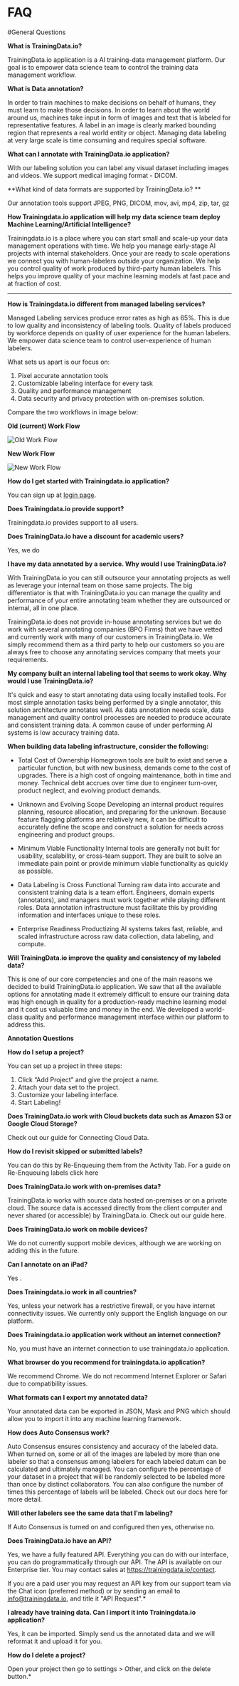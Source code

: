 
# FAQ
#General Questions

**What is TrainingData.io?**

TrainingData.io application is a AI training-data management platform. Our goal is to  empower data science team to control the training data management workflow.

**What is Data annotation?**

In order to train machines to make decisions on behalf of humans, they must learn to make those decisions. In order to learn about the world around us, machines take input in form of images and text that is labeled for representative features. A label in an image is clearly marked bounding region that represents a real world entity or object. Managing data labeling at very large scale is time consuming and requires special software.

**What can I annotate with TrainingData.io application?**

With our labeling solution you can label any visual dataset including images and videos. We support medical imaging format - DICOM.

**What kind of data formats are supported by TrainingData.io? **

Our annotation tools support JPEG, PNG, DICOM, mov, avi, mp4, zip, tar, gz

**How Trainingdata.io application will help my data science team deploy Machine Learning/Artificial Intelligence?**

Trainingdata.io is a place where you can start small and scale-up your data management operations with time. We help you manage early-stage AI projects with internal stakeholders. Once your are ready to scale operations we connect you with human-labelers outside your organization. We help you control quality of work produced by third-party human labelers. This helps you improve quality of your machine learning models at fast pace and at fraction of cost.

****

**How is Trainingdata.io different from managed labeling services?**

Managed Labeling services produce error rates as high as 65%. This is due to low quality and inconsistency of labeling tools. Quality of labels produced by workforce depends on quality of user experience for the human labelers. We empower data science team to control user-experience of human labelers.

What sets us apart is our focus on:

1. Pixel accurate annotation tools
2. Customizable labeling interface for every task
3. Quality and performance management
4. Data security and privacy protection with on-premises solution.

Compare the two workflows in image below:

**Old (current) Work Flow**

![Old Work Flow](/assets/images/4108b7a-CurrentWorkflow.png)

**New Work Flow**

![New Work Flow](/assets/images/2bbda76-NewWorkflow.png)

**How do I get started with Trainingdata.io application?**

You can sign up at [login page](https://app.trainingdata.io/v1/td/login).

**Does Trainingdata.io provide support?**

Trainingdata.io provides support to all users.

**Does TrainingData.io have a discount for academic users?**

Yes, we do

**I have my data annotated by a service. Why would I use TrainingData.io?**

With TrainingData.io you can still outsource your annotating projects as well as leverage your internal team on those same projects. The big differentiator is that with TrainingData.io you can manage the quality and performance of your entire annotating team whether they are outsourced or internal, all in one place.

TrainingData.io does not provide in-house annotating services but we do work with several annotating companies (BPO Firms) that we have vetted and currently work with many of our customers in TrainingData.io. We simply recommend them as a third party to help our customers so you are always free to choose any annotating services company that meets your requirements.

**My company built an internal labeling tool that seems to work okay. Why would I use TrainingData.io?**

It's quick and easy to start annotating data using locally installed tools. For most simple annotation tasks being performed by a single annotator, this solution architecture annotates well. As data annotation needs scale, data management and quality control processes are needed to produce accurate and consistent training data. A common cause of under performing AI systems is low accuracy training data.

**When building data labeling infrastructure, consider the following:**

  * Total Cost of Ownership
Homegrown tools are built to exist and serve a particular function, but with new business, demands come to the cost of upgrades. There is a high cost of ongoing maintenance, both in time and money. Technical debt accrues over time due to engineer turn-over, product neglect, and evolving product demands.

  * Unknown and Evolving Scope
Developing an internal product requires planning, resource allocation, and preparing for the unknown. Because feature flagging platforms are relatively new, it can be difficult to accurately define the scope and construct a solution for needs across engineering and product groups.

  * Minimum Viable Functionality
Internal tools are generally not built for usability, scalability, or cross-team support. They are built to solve an immediate pain point or provide minimum viable functionality as quickly as possible.

  * Data Labeling is Cross Functional
Turning raw data into accurate and consistent training data is a team effort. Engineers, domain experts (annotators), and managers must work together while playing different roles. Data annotation infrastructure must facilitate this by providing information and interfaces unique to these roles.

  * Enterprise Readiness
Productizing AI systems takes fast, reliable, and scaled infrastructure across raw data collection, data labeling, and compute.

**Will TrainingData.io improve the quality and consistency of my labeled data?**

This is one of our core competencies and one of the main reasons we decided to build TrainingData.io application. We saw that all the available options for annotating made it extremely difficult to ensure our training data was high enough in quality for a production-ready machine learning model and it cost us valuable time and money in the end. We developed a world-class quality and performance management interface within our platform to address this.

**Annotation Questions**

**How do I setup a project?**

You can set up a project in three steps:

1. Click “Add Project” and give the project a name.
2. Attach your data set to the project.
3. Customize your labeling interface.
4. Start Labeling!

**Does TrainingData.io work with Cloud buckets data such as Amazon S3 or Google Cloud Storage?**

Check out our guide for Connecting Cloud Data.

**How do I revisit skipped or submitted labels?**

You can do this by Re-Enqueuing them from the Activity Tab. For a guide on Re-Enqueuing labels click here

**Does TrainingData.io work with on-premises data?**

TrainingData.io works with source data hosted on-premises or on a private cloud. The source data is accessed directly from the client computer and never shared (or accessible) by TrainingData.io. Check out our guide here.

**Does TrainingData.io work on mobile devices?**

We do not currently support mobile devices, although we are working on adding this in the future.

**Can I annotate on an iPad?**

Yes .

**Does Trainingdata.io work in all countries?**

Yes, unless your network has a restrictive firewall, or you have internet connectivity issues. We currently only support the English language on our platform.

**Does Trainingdata.io application work without an internet connection?**

No, you must have an internet connection to use trainingdata.io application.

**What browser do you recommend for trainingdata.io application?**

We recommend Chrome. We do not recommend Internet Explorer or Safari due to compatibility issues.

**What formats can I export my annotated data?**

Your annotated data can be exported in JSON, Mask and PNG which should allow  you to import it into any machine learning framework.

**How does Auto Consensus work?**

Auto Consensus ensures consistency and accuracy of the labeled data. When turned on, some or all of the images are labeled by more than one labeler so that a consensus among labelers for each labeled datum can be calculated and ultimately managed. You can configure the percentage of your dataset in a project that will be randomly selected to be labeled more than once by distinct collaborators. You can also configure the number of times this percentage of labels will be labeled. Check out our docs here for more detail.

**Will other labelers see the same data that I'm labeling?**

If Auto Consensus is turned on and configured then yes, otherwise no.

**Does TrainingData.io have an API?**

Yes, we have a fully featured API. Everything you can do with our interface, you can do programmatically through our API. The API is available on our Enterprise tier. You may contact sales at https://trainingdata.io/contact.

If you are a paid user you may request an API key from our support team via the Chat icon (preferred method) or by sending an email to info@trainingdata.io, and title it "API Request".*

**I already have training data. Can I import it into Trainingdata.io application?**

Yes, it can be imported. Simply send us the annotated data and we will reformat it and upload it for you.

**How do I delete a project?**

Open your project then go to settings > Other, and click on the delete button.*
